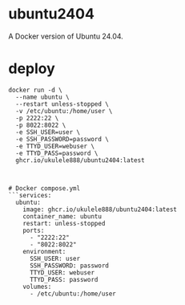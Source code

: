 # ubuntu2404
A Docker version of Ubuntu 24.04.

# deploy
```
docker run -d \
  --name ubuntu \
  --restart unless-stopped \
  -v /etc/ubuntu:/home/user \
  -p 2222:22 \
  -p 8022:8022 \
  -e SSH_USER=user \
  -e SSH_PASSWORD=password \
  -e TTYD_USER=webuser \
  -e TTYD_PASS=password \
  ghcr.io/ukulele888/ubuntu2404:latest



# Docker compose.yml
```services:
  ubuntu:
    image: ghcr.io/ukulele888/ubuntu2404:latest
    container_name: ubuntu
    restart: unless-stopped
    ports:
      - "2222:22"
      - "8022:8022"
    environment:
      SSH_USER: user
      SSH_PASSWORD: password
      TTYD_USER: webuser
      TTYD_PASS: password
    volumes:
      - /etc/ubuntu:/home/user
